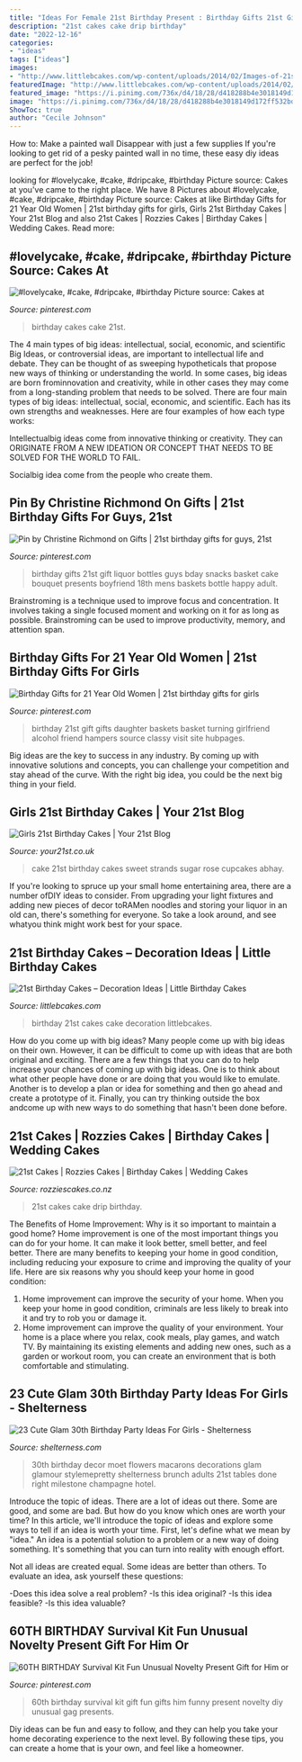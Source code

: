 ```yaml
---
title: "Ideas For Female 21st Birthday Present : Birthday Gifts 21st Gift Liquor Bottles Guys Bday Snacks Basket Cake Bouquet Presents Boyfriend 18th Mens Baskets Bottle Happy Adult"
description: "21st cakes cake drip birthday"
date: "2022-12-16"
categories:
- "ideas"
tags: ["ideas"]
images:
- "http://www.littlebcakes.com/wp-content/uploads/2014/02/Images-of-21st-Birthday-Cakes-768x1024.jpg"
featuredImage: "http://www.littlebcakes.com/wp-content/uploads/2014/02/Images-of-21st-Birthday-Cakes-768x1024.jpg"
featured_image: "https://i.pinimg.com/736x/d4/18/28/d418288b4e3018149d172ff532bdf707.jpg"
image: "https://i.pinimg.com/736x/d4/18/28/d418288b4e3018149d172ff532bdf707.jpg"
ShowToc: true
author: "Cecile Johnson"
---
```



How to: Make a painted wall Disappear with just a few supplies
If you're looking to get rid of a pesky painted wall in no time, these easy diy ideas are perfect for the job!

	

		
looking for #lovelycake, #cake, #dripcake, #birthday Picture source: Cakes at you've came to the right place. We have 8 Pictures about #lovelycake, #cake, #dripcake, #birthday Picture source: Cakes at like Birthday Gifts for 21 Year Old Women | 21st birthday gifts for girls, Girls 21st Birthday Cakes | Your 21st Blog and also 21st Cakes | Rozzies Cakes | Birthday Cakes | Wedding Cakes. Read more:
		
    
## #lovelycake, #cake, #dripcake, #birthday Picture Source: Cakes At

<img loading=lazy src="https://i.pinimg.com/736x/e1/2d/dd/e12ddd9211e4824c30acecb086e28d67.jpg" onerror="this.onerror=null;this.src='https://tse2.mm.bing.net/th?id=OIP.7KXxe1f_YwAwEt---Kbd1QHaLH&amp;pid=15.1';" alt="#lovelycake, #cake, #dripcake, #birthday Picture source: Cakes at">

_Source: pinterest.com_

>birthday cakes cake 21st. 

	

The 4 main types of big ideas: intellectual, social, economic, and scientific
Big Ideas, or controversial ideas, are important to intellectual life and debate. They can be thought of as sweeping hypotheticals that propose new ways of thinking or understanding the world. In some cases, big ideas are born frominnovation and creativity, while in other cases they may come from a long-standing problem that needs to be solved.
There are four main types of big ideas: intellectual, social, economic, and scientific. Each has its own strengths and weaknesses. Here are four examples of how each type works:

 Intellectualbig ideas come from innovative thinking or creativity. They can ORIGINATE FROM A NEW IDEATION OR CONCEPT THAT NEEDS TO BE SOLVED FOR THE WORLD TO FAIL. 

Socialbig idea come from the people who create them.

    
## Pin By Christine Richmond On Gifts | 21st Birthday Gifts For Guys, 21st

<img loading=lazy src="https://i.pinimg.com/originals/3a/6a/04/3a6a04be679d191a69a80cc4aaf22ec4.jpg" onerror="this.onerror=null;this.src='https://tse1.mm.bing.net/th?id=OIP._7XVyol9otg04ckK14JRnQHaMY&amp;pid=15.1';" alt="Pin by Christine Richmond on Gifts | 21st birthday gifts for guys, 21st">

_Source: pinterest.com_

>birthday gifts 21st gift liquor bottles guys bday snacks basket cake bouquet presents boyfriend 18th mens baskets bottle happy adult. 

	

Brainstroming is a technique used to improve focus and concentration. It involves taking a single focused moment and working on it for as long as possible. Brainstroming can be used to improve productivity, memory, and attention span.

    
## Birthday Gifts For 21 Year Old Women | 21st Birthday Gifts For Girls

<img loading=lazy src="https://i.pinimg.com/736x/c1/b4/f4/c1b4f4799fed757eb50a435dcfd0a314--alcohol-gift-baskets-alcohol-gifts.jpg" onerror="this.onerror=null;this.src='https://tse3.mm.bing.net/th?id=OIP.A3XrGj0JnNaKzj-yfpRRHAHaG6&amp;pid=15.1';" alt="Birthday Gifts for 21 Year Old Women | 21st birthday gifts for girls">

_Source: pinterest.com_

>birthday 21st gift gifts daughter baskets basket turning girlfriend alcohol friend hampers source classy visit site hubpages. 

	

Big ideas are the key to success in any industry. By coming up with innovative solutions and concepts, you can challenge your competition and stay ahead of the curve. With the right big idea, you could be the next big thing in your field.

    
## Girls 21st Birthday Cakes | Your 21st Blog

<img loading=lazy src="https://assets.yourbirthdays.co.uk/images/gallery/cropped/sweet-cake-21st.jpg" onerror="this.onerror=null;this.src='https://tse4.mm.bing.net/th?id=OIP.UceYJObbS7V31NL23x9p2wHaJ8&amp;pid=15.1';" alt="Girls 21st Birthday Cakes | Your 21st Blog">

_Source: your21st.co.uk_

>cake 21st birthday cakes sweet strands sugar rose cupcakes abhay. 

	

If you're looking to spruce up your small home entertaining area, there are a number ofDIY ideas to consider. From upgrading your light fixtures and adding new pieces of decor toRAMen noodles and storing your liquor in an old can, there's something for everyone. So take a look around, and see whatyou think might work best for your space.

    
## 21st Birthday Cakes – Decoration Ideas | Little Birthday Cakes

<img loading=lazy src="http://www.littlebcakes.com/wp-content/uploads/2014/02/Images-of-21st-Birthday-Cakes-768x1024.jpg" onerror="this.onerror=null;this.src='https://tse3.mm.bing.net/th?id=OIP.JcL9Uv2HdGwtqFyssu1glgHaJ4&amp;pid=15.1';" alt="21st Birthday Cakes – Decoration Ideas | Little Birthday Cakes">

_Source: littlebcakes.com_

>birthday 21st cakes cake decoration littlebcakes. 

	

How do you come up with big ideas?
Many people come up with big ideas on their own. However, it can be difficult to come up with ideas that are both original and exciting. There are a few things that you can do to help increase your chances of coming up with big ideas. One is to think about what other people have done or are doing that you would like to emulate. Another is to develop a plan or idea for something and then go ahead and create a prototype of it. Finally, you can try thinking outside the box andcome up with new ways to do something that hasn't been done before.

    
## 21st Cakes | Rozzies Cakes | Birthday Cakes | Wedding Cakes

<img loading=lazy src="http://rozziescakes.co.nz/wp-content/gallery/twentyfirst-cakes/21st-Drip-Cake.jpg" onerror="this.onerror=null;this.src='https://tse1.mm.bing.net/th?id=OIP.30V7nv7BIuCcevhXmQkN-QHaMM&amp;pid=15.1';" alt="21st Cakes | Rozzies Cakes | Birthday Cakes | Wedding Cakes">

_Source: rozziescakes.co.nz_

>21st cakes cake drip birthday. 

	

The Benefits of Home Improvement: Why is it so important to maintain a good home?
Home improvement is one of the most important things you can do for your home. It can make it look better, smell better, and feel better. There are many benefits to keeping your home in good condition, including reducing your exposure to crime and improving the quality of your life. Here are six reasons why you should keep your home in good condition: 
1. Home improvement can improve the security of your home. When you keep your home in good condition, criminals are less likely to break into it and try to rob you or damage it. 
2. Home improvement can improve the quality of your environment. Your home is a place where you relax, cook meals, play games, and watch TV. By maintaining its existing elements and adding new ones, such as a garden or workout room, you can create an environment that is both comfortable and stimulating. 

    
## 23 Cute Glam 30th Birthday Party Ideas For Girls - Shelterness

<img loading=lazy src="https://i.shelterness.com/2017/02/20-Moet-macarons-and-flowers-for-30th-birthday-party-decor.jpg" onerror="this.onerror=null;this.src='https://tse3.mm.bing.net/th?id=OIP.6OuU0XQCU2lfAIESgaV98AHaLG&amp;pid=15.1';" alt="23 Cute Glam 30th Birthday Party Ideas For Girls - Shelterness">

_Source: shelterness.com_

>30th birthday decor moet flowers macarons decorations glam glamour stylemepretty shelterness brunch adults 21st tables done right milestone champagne hotel. 

	

Introduce the topic of ideas.
There are a lot of ideas out there. Some are good, and some are bad. But how do you know which ones are worth your time? In this article, we'll introduce the topic of ideas and explore some ways to tell if an idea is worth your time.
First, let's define what we mean by "idea." An idea is a potential solution to a problem or a new way of doing something. It's something that you can turn into reality with enough effort.

Not all ideas are created equal. Some ideas are better than others. To evaluate an idea, ask yourself these questions:

-Does this idea solve a real problem?
-Is this idea original?
-Is this idea feasible?
-Is this idea valuable?

    
## 60TH BIRTHDAY Survival Kit Fun Unusual Novelty Present Gift For Him Or

<img loading=lazy src="https://i.pinimg.com/736x/d4/18/28/d418288b4e3018149d172ff532bdf707.jpg" onerror="this.onerror=null;this.src='https://tse1.mm.bing.net/th?id=OIP.gm1RYmQm4MLSJiCike4cTQHaJ3&amp;pid=15.1';" alt="60TH BIRTHDAY Survival Kit Fun Unusual Novelty Present Gift for Him or">

_Source: pinterest.com_

>60th birthday survival kit gift fun gifts him funny present novelty diy unusual gag presents. 

	

Diy ideas can be fun and easy to follow, and they can help you take your home decorating experience to the next level. By following these tips, you can create a home that is your own, and feel like a homeowner.

